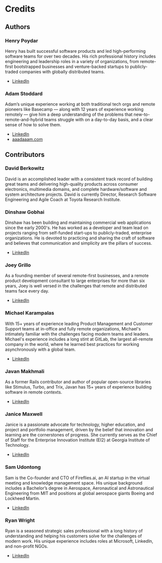 # Credits

## Authors

### Henry Poydar

Henry has built successful software products and led high-performing software teams for over two decades. His rich professional history includes engineering and leadership roles in a variety of organizations, from remote-first bootstrapped businesses and venture-backed startups to publicly-traded companies with globally distributed teams.

- [LinkedIn](https://www.linkedin.com/in/henrypoydar/)

### Adam Stoddard

Adam’s unique experience working at both traditional tech orgs and remote pioneers like Basecamp — along with 12 years of experience working remotely — give him a deep understanding of the problems that new-to-remote-and-hybrid teams struggle with on a day-to-day basis, and a clear sense of how to solve them.

- [LinkedIn](https://www.linkedin.com/in/aaadaaam/)
- [aaadaaam.com](https://aaadaaam.com/?utm_source=coco&utm_medium=website)

## Contributors

### David Berkowitz

David is an accomplished leader with a consistent track record of building great teams and delivering high-quality products across consumer electronics, multimedia domains, and complete hardware/software and system architecture projects. David is currently Director, Research Software Engineering and Agile Coach at Toyota Research Institute.

### Dinshaw Gobhai

Dinshaw has been building and maintaining commercial web applications since the early 2000's. He has worked as a developer and team lead on projects ranging from self-funded start-ups to publicly-traded, enterprise organizations. He is devoted to practicing and sharing the craft of software and believes that communication and simplicity are the pillars of success.

- [LinkedIn](https://www.linkedin.com/in/dinshaw/)

### Joey Grillo

As a founding member of several remote-first businesses, and a remote product development consultant to large enterprises for more than six years, Joey is well versed in the challenges that remote and distributed teams face every day.

- [LinkedIn](https://www.linkedin.com/in/joeygrillo/)

### Michael Karampalas

With 15+ years of experience leading Product Management and Customer Support teams at in-office and fully remote organizations, Michael's intimately familiar with the challenges facing modern teams and leaders. Michael's experience includes a long stint at GitLab, the largest all-remote company in the world, where he learned best practices for working asynchronously with a global team.

- [LinkedIn](https://www.linkedin.com/in/mkarampalas/)

### Javan Makhmali

As a former Rails contributor and author of popular open-source libraries like Stimulus, Turbo, and Trix, Javan has 15+ years of experience building software in remote contexts.

- [LinkedIn](https://www.linkedin.com/in/javan-makhmali/)

### Janice Maxwell

Janice is a passionate advocate for technology, higher education, and project and portfolio management, driven by the belief that innovation and learning are the cornerstones of progress. She currently serves as the Chief of Staff for the Enterprise Innovation Institute (EI2) at Georgia Institute of Technology.

- [LinkedIn](https://www.linkedin.com/in/janicemaxwell/)

### Sam Udontong

Sam is the Co-founder and CTO of Fireflies.ai, an AI startup in the virtual meeting and knowledge management space. His unique background includes a Bachelor’s degree in Aerospace, Aeronautical and Astronautical Engineering from MIT and positions at global aerospace giants Boeing and Lockheed Martin.

- [LinkedIn](https://www.linkedin.com/in/sudotong/)

### Ryan Wright

Ryan is a seasoned strategic sales professional with a long history of understanding and helping his customers solve for the challenges of modern work. His unique experience includes roles at Microsoft, LinkedIn, and non-profit NGOs.

- [LinkedIn](https://www.linkedin.com/in/ryanarthurwright/)
